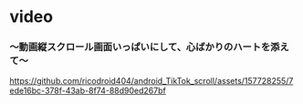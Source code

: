 
# video


### 〜動画縦スクロール画面いっぱいにして、心ばかりのハートを添えて〜<br>

https://github.com/ricodroid404/android_TikTok_scroll/assets/157728255/7ede16bc-378f-43ab-8f74-88d90ed267bf

